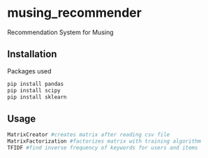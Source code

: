 # musing_recommender
Recommendation System for Musing

## Installation

Packages used

```bash
pip install pandas
pip install scipy
pip install sklearn
```

## Usage

```python
MatrixCreator #creates matrix after reading csv file
MatrixFactorization #factorizes matrix with training algorithm
TFIDF #find inverse frequency of keywords for users and items
```
